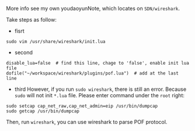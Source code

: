 More info see my own youdaoyunNote, which locates on ```SDN/wireshark```.

Take steps as follow:

- fisrt
```
sudo vim /usr/share/wireshark/init.lua
```
- second
```
disable_lua=false  # find this line, chage to 'false', enable init lua file
dofile("~/workspace/wireshark/plugins/pof.lua")  # add at the last line
```

- third
However, if you run ```sudo wireshark```, there is still an error. Because ```sudo``` will not init ```*.lua``` file. Please enter command under the ```root``` right:

```
sudo setcap cap_net_raw,cap_net_admin=eip /usr/bin/dumpcap
sudo getcap /usr/bin/dumpcap
```

Then, run ```wireshark```, you can use wireshark to parse POF protocol.
